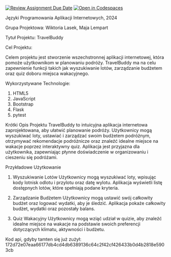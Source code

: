 [![Review Assignment Due Date](https://classroom.github.com/assets/deadline-readme-button-24ddc0f5d75046c5622901739e7c5dd533143b0c8e959d652212380cedb1ea36.svg)](https://classroom.github.com/a/jsTzsySB)
[![Open in Codespaces](https://classroom.github.com/assets/launch-codespace-7f7980b617ed060a017424585567c406b6ee15c891e84e1186181d67ecf80aa0.svg)](https://classroom.github.com/open-in-codespaces?assignment_repo_id=15146409)


Języki Programowania Aplikacji Internetowych, 2024 

Grupa Projektowa: Wiktoria Lasek, Maja Lempart 

Tytuł Projektu: TravelBuddy  

Cel Projektu:

Celem projektu jest stworzenie wszechstronnej aplikacji internetowej, która pomoże użytkownikom w planowaniu podróży. TravelBuddy ma na celu zapewnienie funkcji takich jak wyszukiwanie lotów, zarządzanie budżetem oraz quiz doboru miejsca wakacyjnego.

Wykorzystywane Technologie:
  1) HTML5
  2) JavaScript
  3) Bootstrap
  4) Flask
  5) pytest


Krótki Opis Projektu
  TravelBuddy to intuicyjna aplikacja internetowa zaprojektowana, aby ułatwić planowanie podróży. Użytkownicy mogą wyszukiwać loty, ustawiać i zarządzać swoim budżetem podróżnym, otrzymywać rekomendacje podróżnicze oraz znaleźć idealne miejsce na wakacje poprzez interaktywny quiz. Aplikacja jest przyjazna dla użytkownika, zapewniając płynne doświadczenie w organizowaniu i cieszeniu się podróżami.

Przykładowe Użytkowanie
  1) Wyszukiwanie Lotów
Użytkownicy mogą wyszukiwać loty, wpisując kody lotnisk odlotu i przylotu oraz datę wylotu. Aplikacja wyświetli listę dostępnych lotów, które spełniają podane kryteria.

  2) Zarządzanie Budżetem
Użytkownicy mogą ustawić swój całkowity budżet oraz logować wydatki, aby je śledzić. Aplikacja pokaże całkowity budżet, wydatki oraz pozostały balans.

  3) Quiz Wakacyjny
Użytkownicy mogą wziąć udział w quizie, aby znaleźć idealne miejsce na wakacje na podstawie swoich preferencji dotyczących klimatu, aktywności i budżetu.

Kod api, gdyby tamten się już zużył:
172d72e07eaa66177db4cd4db6389136c64c2f42cf426433b0d4b2818e5903cb
